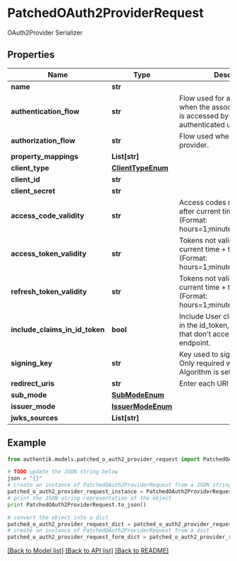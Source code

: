 # PatchedOAuth2ProviderRequest

OAuth2Provider Serializer

## Properties
Name | Type | Description | Notes
------------ | ------------- | ------------- | -------------
**name** | **str** |  | [optional] 
**authentication_flow** | **str** | Flow used for authentication when the associated application is accessed by an un-authenticated user. | [optional] 
**authorization_flow** | **str** | Flow used when authorizing this provider. | [optional] 
**property_mappings** | **List[str]** |  | [optional] 
**client_type** | [**ClientTypeEnum**](ClientTypeEnum.md) |  | [optional] 
**client_id** | **str** |  | [optional] 
**client_secret** | **str** |  | [optional] 
**access_code_validity** | **str** | Access codes not valid on or after current time + this value (Format: hours&#x3D;1;minutes&#x3D;2;seconds&#x3D;3). | [optional] 
**access_token_validity** | **str** | Tokens not valid on or after current time + this value (Format: hours&#x3D;1;minutes&#x3D;2;seconds&#x3D;3). | [optional] 
**refresh_token_validity** | **str** | Tokens not valid on or after current time + this value (Format: hours&#x3D;1;minutes&#x3D;2;seconds&#x3D;3). | [optional] 
**include_claims_in_id_token** | **bool** | Include User claims from scopes in the id_token, for applications that don&#39;t access the userinfo endpoint. | [optional] 
**signing_key** | **str** | Key used to sign the tokens. Only required when JWT Algorithm is set to RS256. | [optional] 
**redirect_uris** | **str** | Enter each URI on a new line. | [optional] 
**sub_mode** | [**SubModeEnum**](SubModeEnum.md) |  | [optional] 
**issuer_mode** | [**IssuerModeEnum**](IssuerModeEnum.md) |  | [optional] 
**jwks_sources** | **List[str]** |  | [optional] 

## Example

```python
from authentik.models.patched_o_auth2_provider_request import PatchedOAuth2ProviderRequest

# TODO update the JSON string below
json = "{}"
# create an instance of PatchedOAuth2ProviderRequest from a JSON string
patched_o_auth2_provider_request_instance = PatchedOAuth2ProviderRequest.from_json(json)
# print the JSON string representation of the object
print PatchedOAuth2ProviderRequest.to_json()

# convert the object into a dict
patched_o_auth2_provider_request_dict = patched_o_auth2_provider_request_instance.to_dict()
# create an instance of PatchedOAuth2ProviderRequest from a dict
patched_o_auth2_provider_request_form_dict = patched_o_auth2_provider_request.from_dict(patched_o_auth2_provider_request_dict)
```
[[Back to Model list]](../README.md#documentation-for-models) [[Back to API list]](../README.md#documentation-for-api-endpoints) [[Back to README]](../README.md)


